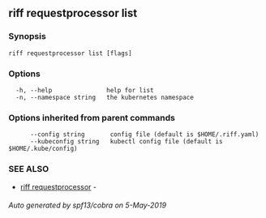 ## riff requestprocessor list



### Synopsis



```
riff requestprocessor list [flags]
```

### Options

```
  -h, --help               help for list
  -n, --namespace string   the kubernetes namespace
```

### Options inherited from parent commands

```
      --config string       config file (default is $HOME/.riff.yaml)
      --kubeconfig string   kubectl config file (default is $HOME/.kube/config)
```

### SEE ALSO

* [riff requestprocessor](riff_requestprocessor.md)	 - 

###### Auto generated by spf13/cobra on 5-May-2019
